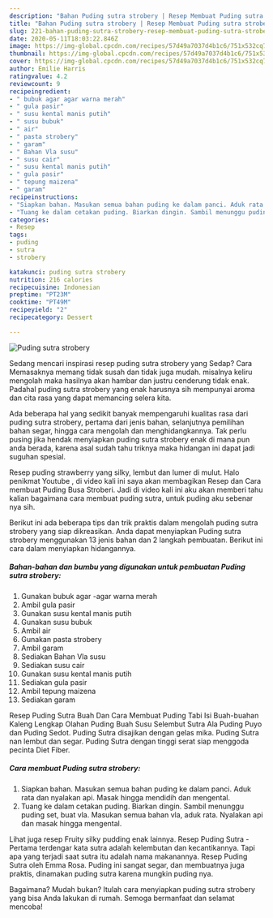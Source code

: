 ```yaml
---
description: "Bahan Puding sutra strobery | Resep Membuat Puding sutra strobery Yang Mudah Dan Praktis"
title: "Bahan Puding sutra strobery | Resep Membuat Puding sutra strobery Yang Mudah Dan Praktis"
slug: 221-bahan-puding-sutra-strobery-resep-membuat-puding-sutra-strobery-yang-mudah-dan-praktis
date: 2020-05-11T18:03:22.846Z
image: https://img-global.cpcdn.com/recipes/57d49a7037d4b1c6/751x532cq70/puding-sutra-strobery-foto-resep-utama.jpg
thumbnail: https://img-global.cpcdn.com/recipes/57d49a7037d4b1c6/751x532cq70/puding-sutra-strobery-foto-resep-utama.jpg
cover: https://img-global.cpcdn.com/recipes/57d49a7037d4b1c6/751x532cq70/puding-sutra-strobery-foto-resep-utama.jpg
author: Emilie Harris
ratingvalue: 4.2
reviewcount: 9
recipeingredient:
- " bubuk agar agar warna merah"
- " gula pasir"
- " susu kental manis putih"
- " susu bubuk"
- " air"
- " pasta strobery"
- " garam"
- " Bahan Vla susu"
- " susu cair"
- " susu kental manis putih"
- " gula pasir"
- " tepung maizena"
- " garam"
recipeinstructions:
- "Siapkan bahan. Masukan semua bahan puding ke dalam panci. Aduk rata dan nyalakan api. Masak hingga mendidih dan mengental."
- "Tuang ke dalam cetakan puding. Biarkan dingin. Sambil menunggu puding set, buat vla. Masukan semua bahan vla, aduk rata. Nyalakan api dan masak hingga mengental."
categories:
- Resep
tags:
- puding
- sutra
- strobery

katakunci: puding sutra strobery 
nutrition: 216 calories
recipecuisine: Indonesian
preptime: "PT23M"
cooktime: "PT49M"
recipeyield: "2"
recipecategory: Dessert

---
```



![Puding sutra strobery](https://img-global.cpcdn.com/recipes/57d49a7037d4b1c6/751x532cq70/puding-sutra-strobery-foto-resep-utama.jpg)

Sedang mencari inspirasi resep puding sutra strobery yang Sedap? Cara Memasaknya memang tidak susah dan tidak juga mudah. misalnya keliru mengolah maka hasilnya akan hambar dan justru cenderung tidak enak. Padahal puding sutra strobery yang enak harusnya sih mempunyai aroma dan cita rasa yang dapat memancing selera kita.

Ada beberapa hal yang sedikit banyak mempengaruhi kualitas rasa dari puding sutra strobery, pertama dari jenis bahan, selanjutnya pemilihan bahan segar, hingga cara mengolah dan menghidangkannya. Tak perlu pusing jika hendak menyiapkan puding sutra strobery enak di mana pun anda berada, karena asal sudah tahu triknya maka hidangan ini dapat jadi suguhan spesial.

Resep puding strawberry yang silky, lembut dan lumer di mulut. Halo penikmat Youtube , di video kali ini saya akan membagikan Resep dan Cara membuat Puding Busa Stroberi. Jadi di video kali ini aku akan memberi tahu kalian bagaimana cara membuat puding sutra, untuk puding aku sebenar nya sih.


Berikut ini ada beberapa tips dan trik praktis dalam mengolah puding sutra strobery yang siap dikreasikan. Anda dapat menyiapkan Puding sutra strobery menggunakan 13 jenis bahan dan 2 langkah pembuatan. Berikut ini cara dalam menyiapkan hidangannya.

<!--inarticleads1-->

##### Bahan-bahan dan bumbu yang digunakan untuk pembuatan Puding sutra strobery:

1. Gunakan  bubuk agar -agar warna merah
1. Ambil  gula pasir
1. Gunakan  susu kental manis putih
1. Gunakan  susu bubuk
1. Ambil  air
1. Gunakan  pasta strobery
1. Ambil  garam
1. Sediakan  Bahan Vla susu
1. Sediakan  susu cair
1. Gunakan  susu kental manis putih
1. Sediakan  gula pasir
1. Ambil  tepung maizena
1. Sediakan  garam


Resep Puding Sutra Buah Dan Cara Membuat Puding Tabi Isi Buah-buahan Kaleng Lengkap Olahan Puding Buah Susu Selembut Sutra Ala Puding Puyo dan Puding Sedot. Puding Sutra disajikan dengan gelas mika. Puding Sutra nan lembut dan segar. Puding Sutra dengan tinggi serat siap menggoda pecinta Diet Fiber. 

<!--inarticleads2-->

##### Cara membuat Puding sutra strobery:

1. Siapkan bahan. Masukan semua bahan puding ke dalam panci. Aduk rata dan nyalakan api. Masak hingga mendidih dan mengental.
1. Tuang ke dalam cetakan puding. Biarkan dingin. Sambil menunggu puding set, buat vla. Masukan semua bahan vla, aduk rata. Nyalakan api dan masak hingga mengental.


Lihat juga resep Fruity silky pudding enak lainnya. Resep Puding Sutra - Pertama terdengar kata sutra adalah kelembutan dan kecantikannya. Tapi apa yang terjadi saat sutra itu adalah nama makanannya. Resep Puding Sutra oleh Emma Rosa. Puding ini sangat segar, dan membuatnya juga praktis, dinamakan puding sutra karena mungkin puding nya. 

Bagaimana? Mudah bukan? Itulah cara menyiapkan puding sutra strobery yang bisa Anda lakukan di rumah. Semoga bermanfaat dan selamat mencoba!
